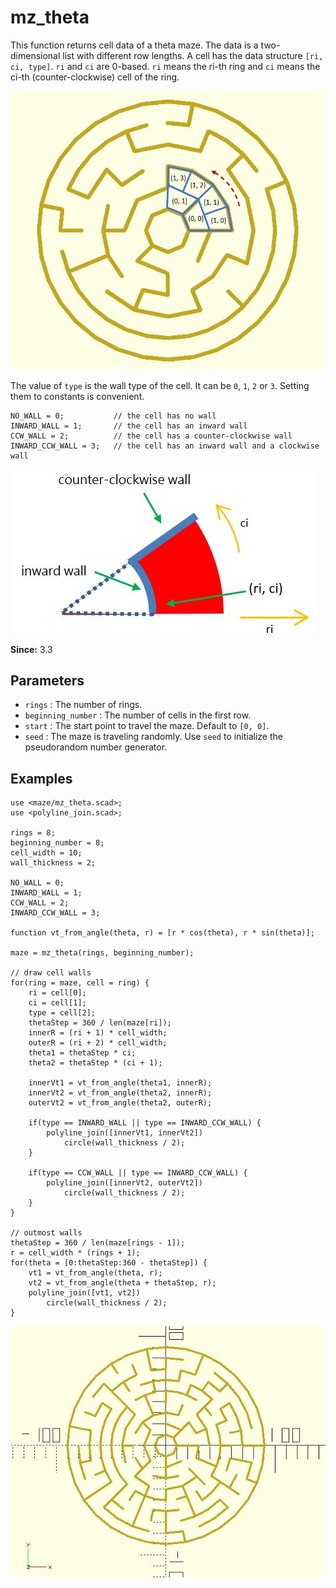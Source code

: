 # mz_theta

This function returns cell data of a theta maze. The data is a two-dimensional list with different row lengths. A cell has the data structure `[ri, ci, type]`. `ri` and `ci` are 0-based. `ri` means the ri-th ring and `ci` means the ci-th (counter-clockwise) cell of the ring. 

![mz_theta](images/lib3x-mz_theta-1.JPG)

The value of `type` is the wall type of the cell. It can be `0`, `1`, `2` or `3`. Setting them to constants is convenient.

	NO_WALL = 0;           // the cell has no wall
	INWARD_WALL = 1;       // the cell has an inward wall
	CCW_WALL = 2;          // the cell has a counter-clockwise wall
	INWARD_CCW_WALL = 3;   // the cell has an inward wall and a clockwise wall

![mz_theta](images/lib3x-mz_theta-2.JPG)

**Since:** 3.3

## Parameters

- `rings` : The number of rings.
- `beginning_number` : The number of cells in the first row.
- `start` : The start point to travel the maze. Default to `[0, 0]`.
- `seed` : The maze is traveling randomly. Use `seed` to initialize the pseudorandom number generator.

## Examples
    
	use <maze/mz_theta.scad>;
	use <polyline_join.scad>;

	rings = 8;
	beginning_number = 8;
	cell_width = 10;
	wall_thickness = 2;

	NO_WALL = 0;           
	INWARD_WALL = 1;      
	CCW_WALL = 2;         
	INWARD_CCW_WALL = 3;   

	function vt_from_angle(theta, r) = [r * cos(theta), r * sin(theta)];

	maze = mz_theta(rings, beginning_number);

	// draw cell walls
	for(ring = maze, cell = ring) {		
		ri = cell[0];
		ci = cell[1];
		type = cell[2];
		thetaStep = 360 / len(maze[ri]);
		innerR = (ri + 1) * cell_width;
		outerR = (ri + 2) * cell_width;
		theta1 = thetaStep * ci;
		theta2 = thetaStep * (ci + 1);
		
		innerVt1 = vt_from_angle(theta1, innerR);
		innerVt2 = vt_from_angle(theta2, innerR);
		outerVt2 = vt_from_angle(theta2, outerR);
		
		if(type == INWARD_WALL || type == INWARD_CCW_WALL) {
			polyline_join([innerVt1, innerVt2])
				circle(wall_thickness / 2);
		}

		if(type == CCW_WALL || type == INWARD_CCW_WALL) {
			polyline_join([innerVt2, outerVt2])
				circle(wall_thickness / 2);
		}
	}

    // outmost walls
	thetaStep = 360 / len(maze[rings - 1]);
	r = cell_width * (rings + 1);
	for(theta = [0:thetaStep:360 - thetaStep]) {
		vt1 = vt_from_angle(theta, r);
		vt2 = vt_from_angle(theta + thetaStep, r);
		polyline_join([vt1, vt2])
			circle(wall_thickness / 2);
	} 

![mz_theta](images/lib3x-mz_theta-3.JPG)